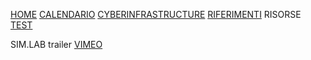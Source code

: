 [HOME](https://simlabunipr.github.io) [CALENDARIO](https://simlabunipr.github.io/calendario.html)  [CYBERINFRASTRUCTURE](https://simlabunipr.github.io/hubzero.html) [RIFERIMENTI](https://simlabunipr.github.io/riferimenti.html) RISORSE  [TEST](https://simlabunipr.github.io/test.html)

SIM.LAB trailer [VIMEO](https://vimeo.com/265181913)
